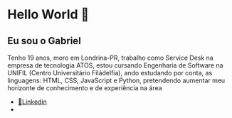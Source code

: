 <h1>Hello World 👋</h1>
<h2>Eu sou o Gabriel</h2>
<p>Tenho 19 anos, moro em Londrina-PR, trabalho como Service Desk na empresa de tecnologia ATOS, estou cursando Engenharia de Software na UNIFIL (Centro Universitário Filádelfia), ando estudando por conta, as linguagens: HTML, CSS, JavaScript e Python, pretendendo aumentar meu horizonte de conhecimento e de experiência na área</p>

<ul>
  <li><a href="https://br.linkedin.com/in/gabrieldona" target="_blank">📝Linkedin</a>
  <li>
